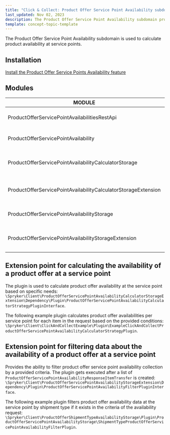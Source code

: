 ```yaml
---
title: "Click & Collect: Product Offer Service Point Availability subdomain"
last_updated: Nov 02, 2023
description: The Product Offer Service Point Availability subdomain provides the extension points for calculating and filtering data related to the availability of a product offer at a service point.
template: concept-topic-template
---
```


The Product Offer Service Point Availability subdomain is used to calculate product availability at service points.

## Installation

[Install the Product Offer Service Points Availability feature](/docs/pbc/all/offer-management/latest/unified-commerce/install-features/install-the-product-offer-service-points-availability-feature.html)

## Modules

| MODULE                                                         | EXPECTED DIRECTORY                                                                   |
|----------------------------------------------------------------|--------------------------------------------------------------------------------------|
| ProductOfferServicePointAvailabilitiesRestApi                  | vendor/spryker/product-offer-service-point-availabilities-rest-api                   |
| ProductOfferServicePointAvailability                           | vendor/spryker/product-offer-service-point-availability                              |
| ProductOfferServicePointAvailabilityCalculatorStorage          | vendor/spryker/product-offer-service-point-availability-calculator-storage           |
| ProductOfferServicePointAvailabilityCalculatorStorageExtension | vendor/spryker/product-offer-service-point-availability-calculator-storage-extension |
| ProductOfferServicePointAvailabilityStorage                    | vendor/spryker/product-offer-service-point-availability-storage                      |
| ProductOfferServicePointAvailabilityStorageExtension           | vendor/spryker/product-offer-service-point-availability-storage-extension            |

## Extension point for calculating the availability of a product offer at a service point

The plugin is used to calculate product offer availability at the service point based on specific needs: `\Spryker\Client\ProductOfferServicePointAvailabilityCalculatorStorageExtension\Dependency\Plugin\ProductOfferServicePointAvailabilityCalculatorStrategyPluginInterface`.

The following example plugin calculates product offer availabilities per service point for each item in the request based on the provided conditions:
`\Spryker\Client\ClickAndCollectExample\Plugin\ExampleClickAndCollectProductOfferServicePointAvailabilityCalculatorStrategyPlugin`.


## Extension point for filtering data about the availability of a product offer at a service point

Provides the ability to filter product offer service point availability collection by a provided criteria. The plugin gets executed after a list of `ProductOfferServicePointAvailabilityResponseItemTransfer` is created: `\Spryker\Client\ProductOfferServicePointAvailabilityStorageExtension\Dependency\Plugin\ProductOfferServicePointAvailabilityFilterPluginInterface`.


The following example plugin filters product offer availability data at the service point by shipment type if it exists in the criteria of the availability request: `\Spryker\Client\ProductOfferShipmentTypeAvailabilityStorage\Plugin\ProductOfferServicePointAvailabilityStorage\ShipmentTypeProductOfferServicePointAvailabilityFilterPlugin`.
